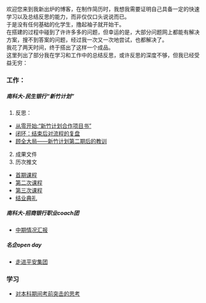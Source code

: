 

欢迎您来到我新出炉的博客，在制作简历时，我想我需要证明自己具备一定的快速学习以及总结反思的能力，而非仅仅口头说说而已。  
于是没有任何基础的化学生，撸起袖子就开始干。  
在搭建的过程中碰到了许许多多的问题，但幸运的是，大部分问题网上都能有解决方案，搜不到答案的问题，经过我一次又一次地尝试，也都解决了。  
我花了两天时间，终于搭出了这样一个成品。  
这里列出了部分我在学习和工作中的总结反思，或许反思的深度不够，但我已经受益无穷：  

### 工作：
##### 南科大-民生银行“新竹计划”
1. 反思：
 - [从零开始:“新竹计划合作项目书”](需要添加链接)
 - [闭环：结束后对流程的复盘](https://creatletter.github.io/Dalio/blog/2018/11/24/%E6%96%B0%E7%AB%B9%E8%AE%A1%E5%88%92%E6%B5%81%E7%A8%8B%E5%A4%8D%E7%9B%98/)
- [顾全大局——新竹计划第二期后的教训](https://creatletter.github.io/Dalio/%E5%B7%A5%E4%BD%9C%E5%A4%8D%E7%9B%98/2018/11/27/%E9%A1%BE%E5%85%A8%E5%A4%A7%E5%B1%80-%E6%96%B0%E7%AB%B9%E8%AE%A1%E5%88%92%E7%AC%AC%E4%BA%8C%E6%9C%9F%E8%AF%BE%E7%A8%8B%E5%A4%8D%E7%9B%98/)
2. 成果文件
3. 历次推文
  - [首期课程](https://mp.weixin.qq.com/s?__biz=MzIxMDI3MDgyMA==&mid=2247485419&idx=2&sn=c7fb4348ea5bc100f44af4ecc4efb012&chksm=976668e0a011e1f614ee08569b8bebee91e07fa19535683a7785395576846731133c30c8d7c8&mpshare=1&scene=1&srcid=12212C5u642mjcwaohnpsBwr#rd)
  - [第二次课程](https://mp.weixin.qq.com/s__biz=MzIxMDI3MDgyMA==&mid=2247485430&idx=1&sn=b97e18cebea9f5e6b7aa9c16350bcfb7&chksm=976668fda011e1eb769d6881d7adf62121c8b6f296cbcc224a32c88dca9fbe8ef395851ff13e&mpshare=1&scene=1&srcid=12211XmHgAGwxGax738ppTtt#rd)
  - [第三次课程](https://mp.weixin.qq.com/s?__biz=MzIxMDI3MDgyMA==&mid=2247485459&idx=1&sn=c86c19f1ebf42899285b91c97ec5e823&chksm=97666718a011ee0e7d6bdeb1741a994e154354186de5ea657cad6dc273ad28591f6cf45c1000&mpshare=1&scene=1&srcid=1221ez88wJ6kvqNFW0xusvI2#rd)
  - [结业典礼](https://mp.weixin.qq.com/s?__biz=MzIxMDI3MDgyMA==&mid=2247485467&idx=1&sn=7670b9210f8eab76c60b4b5b95dd9da5&chksm=97666710a011ee067a485164a9e49533719f2a22aa8f3f615cce8c5c95d59efc33b7591d7687&mpshare=1&scene=1&srcid=1221bkKyctIgHdSHMFAE0JGd#rd)

##### 南科大-招商银行职业coach团

- [中期情况汇报](需要添加链接)

##### 名企open day
 - [走进平安集团](https://mp.weixin.qq.com/s?__biz=MzIxMDI3MDgyMA==&mid=2247485463&idx=1&sn=114617961c71dc764263257c4b5fea02&chksm=9766671ca011ee0a93a6b9239cca32f8c1541e966f7f25c964ab833966e3b17f2e432aeefa8c&mpshare=1&scene=1&srcid=12216TbHQSs3bpuwYF2430MS#rd)

### 学习
 - [对本科期间考前突击的思考](https://creatletter.github.io/Dalio/blog/2018/11/24/新竹计划流程复盘/)
